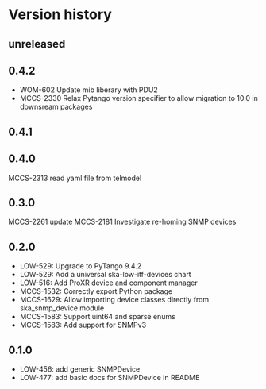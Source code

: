 # Version history

## unreleased

## 0.4.2
* WOM-602 Update mib liberary with PDU2
* MCCS-2330 Relax Pytango version specifier to allow migration to 10.0 in downsream packages

## 0.4.1
## 0.4.0
MCCS-2313 read yaml file from telmodel

## 0.3.0
MCCS-2261 update
MCCS-2181 Investigate re-homing SNMP devices

## 0.2.0

* LOW-529: Upgrade to PyTango 9.4.2
* LOW-529: Add a universal ska-low-itf-devices chart
* LOW-516: Add ProXR device and component manager
* MCCS-1532: Correctly export Python package
* MCCS-1629: Allow importing device classes directly from ska_snmp_device module
* MCCS-1583: Support uint64 and sparse enums
* MCCS-1583: Add support for SNMPv3

## 0.1.0
* LOW-456: add generic SNMPDevice
* LOW-477: add basic docs for SNMPDevice in README
